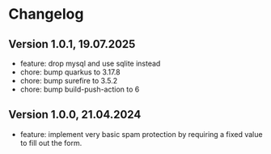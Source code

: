 # Changelog

## Version 1.0.1, 19.07.2025

- feature: drop mysql and use sqlite instead
- chore: bump quarkus to 3.17.8
- chore: bump surefire to 3.5.2
- chore: bump build-push-action to 6

## Version 1.0.0, 21.04.2024

- feature: implement very basic spam protection by requiring a fixed value to fill out the form.